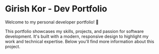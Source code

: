 # Girish Kor - Dev Portfolio

Welcome to my personal developer portfolio! 🚀

This portfolio showcases my skills, projects, and passion for software development. It's built with a modern, responsive design to highlight my work and technical expertise. Below you'll find more information about this project.

